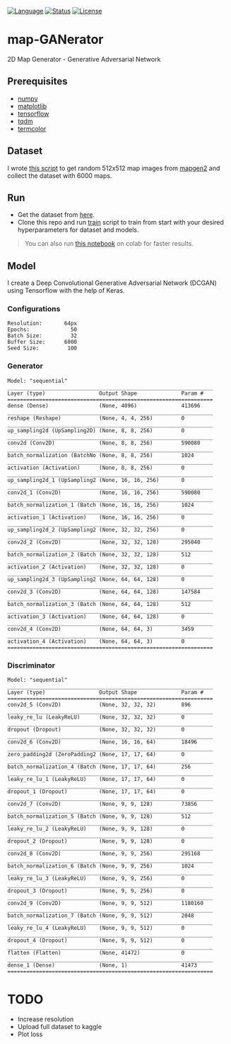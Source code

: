 [![Language](https://img.shields.io/badge/language-python-blue.svg)](https://www.python.org/)
[![Status](https://img.shields.io/badge/framework-tensorflow-orange.svg)](https://github.com/enesdemirag)
[![License](http://img.shields.io/:license-mit-green.svg)](http://enesdemirag.mit-license.org)
# map-GANerator
2D Map Generator - Generative Adversarial Network

## Prerequisites
- [numpy](https://numpy.org/)
- [matplotlib](https://matplotlib.org/)
- [tensorflow](https://www.tensorflow.org/)
- [tqdm](https://github.com/tqdm/tqdm)
- [termcolor](https://pypi.org/project/termcolor/)

## Dataset
I wrote [this script](map-scrapper.py) to get random 512x512 map images from [mapgen2](https://github.com/redblobgames/mapgen2) and collect the dataset with 6000 maps.

## Run
- Get the dataset from [here](https://www.kaggle.com/enesdemirag/mapgen2).
- Clone this repo and run [train](train.py) script to train from start with your desired hyperparameters for dataset and models.
> You can also run [this notebook](mapGAN.ipynb) on colab for faster results.

## Model
I create a Deep Convolutional Generative Adversarial Network (DCGAN) using Tensorflow with the help of Keras.

### Configurations
```
Resolution:       64px
Epochs:             50
Batch Size:         32
Buffer Size:      6000
Seed Size:         100
```

### Generator
```
Model: "sequential"
_________________________________________________________________
Layer (type)                 Output Shape              Param #   
=================================================================
dense (Dense)                (None, 4096)              413696    
_________________________________________________________________
reshape (Reshape)            (None, 4, 4, 256)         0         
_________________________________________________________________
up_sampling2d (UpSampling2D) (None, 8, 8, 256)         0         
_________________________________________________________________
conv2d (Conv2D)              (None, 8, 8, 256)         590080    
_________________________________________________________________
batch_normalization (BatchNo (None, 8, 8, 256)         1024      
_________________________________________________________________
activation (Activation)      (None, 8, 8, 256)         0         
_________________________________________________________________
up_sampling2d_1 (UpSampling2 (None, 16, 16, 256)       0         
_________________________________________________________________
conv2d_1 (Conv2D)            (None, 16, 16, 256)       590080    
_________________________________________________________________
batch_normalization_1 (Batch (None, 16, 16, 256)       1024      
_________________________________________________________________
activation_1 (Activation)    (None, 16, 16, 256)       0         
_________________________________________________________________
up_sampling2d_2 (UpSampling2 (None, 32, 32, 256)       0         
_________________________________________________________________
conv2d_2 (Conv2D)            (None, 32, 32, 128)       295040    
_________________________________________________________________
batch_normalization_2 (Batch (None, 32, 32, 128)       512       
_________________________________________________________________
activation_2 (Activation)    (None, 32, 32, 128)       0         
_________________________________________________________________
up_sampling2d_3 (UpSampling2 (None, 64, 64, 128)       0         
_________________________________________________________________
conv2d_3 (Conv2D)            (None, 64, 64, 128)       147584    
_________________________________________________________________
batch_normalization_3 (Batch (None, 64, 64, 128)       512       
_________________________________________________________________
activation_3 (Activation)    (None, 64, 64, 128)       0         
_________________________________________________________________
conv2d_4 (Conv2D)            (None, 64, 64, 3)         3459      
_________________________________________________________________
activation_4 (Activation)    (None, 64, 64, 3)         0         
=================================================================
```

### Discriminator
```
Model: "sequential"
_________________________________________________________________
Layer (type)                 Output Shape              Param #   
=================================================================
conv2d_5 (Conv2D)            (None, 32, 32, 32)        896       
_________________________________________________________________
leaky_re_lu (LeakyReLU)      (None, 32, 32, 32)        0         
_________________________________________________________________
dropout (Dropout)            (None, 32, 32, 32)        0         
_________________________________________________________________
conv2d_6 (Conv2D)            (None, 16, 16, 64)        18496     
_________________________________________________________________
zero_padding2d (ZeroPadding2 (None, 17, 17, 64)        0         
_________________________________________________________________
batch_normalization_4 (Batch (None, 17, 17, 64)        256       
_________________________________________________________________
leaky_re_lu_1 (LeakyReLU)    (None, 17, 17, 64)        0         
_________________________________________________________________
dropout_1 (Dropout)          (None, 17, 17, 64)        0         
_________________________________________________________________
conv2d_7 (Conv2D)            (None, 9, 9, 128)         73856     
_________________________________________________________________
batch_normalization_5 (Batch (None, 9, 9, 128)         512       
_________________________________________________________________
leaky_re_lu_2 (LeakyReLU)    (None, 9, 9, 128)         0         
_________________________________________________________________
dropout_2 (Dropout)          (None, 9, 9, 128)         0         
_________________________________________________________________
conv2d_8 (Conv2D)            (None, 9, 9, 256)         295168    
_________________________________________________________________
batch_normalization_6 (Batch (None, 9, 9, 256)         1024      
_________________________________________________________________
leaky_re_lu_3 (LeakyReLU)    (None, 9, 9, 256)         0         
_________________________________________________________________
dropout_3 (Dropout)          (None, 9, 9, 256)         0         
_________________________________________________________________
conv2d_9 (Conv2D)            (None, 9, 9, 512)         1180160   
_________________________________________________________________
batch_normalization_7 (Batch (None, 9, 9, 512)         2048      
_________________________________________________________________
leaky_re_lu_4 (LeakyReLU)    (None, 9, 9, 512)         0         
_________________________________________________________________
dropout_4 (Dropout)          (None, 9, 9, 512)         0         
_________________________________________________________________
flatten (Flatten)            (None, 41472)             0         
_________________________________________________________________
dense_1 (Dense)              (None, 1)                 41473     
=================================================================
```

# TODO
- Increase resolution
- Upload full dataset to kaggle
- Plot loss